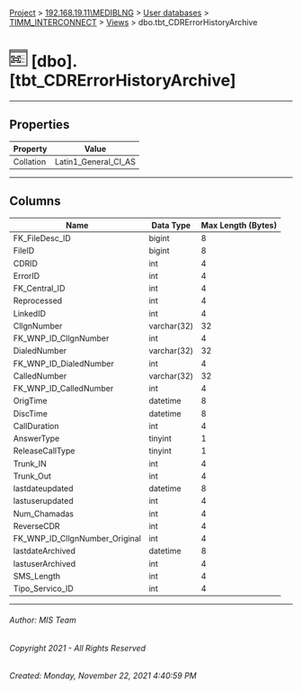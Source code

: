 #### 

[Project](../../../../index.md) > [192.168.19.11\\MEDIBLNG](../../../index.md) > [User databases](../../index.md) > [TIMM_INTERCONNECT](../index.md) > [Views](Views.md) > dbo.tbt_CDRErrorHistoryArchive

# ![Views](../../../../Images/View32.png) [dbo].[tbt_CDRErrorHistoryArchive]

---

## <a name="#properties"></a>Properties

| Property | Value |
|---|---|
| Collation | Latin1_General_CI_AS |


---

## <a name="#columns"></a>Columns

| Name | Data Type | Max Length (Bytes) |
|---|---|---|
| FK_FileDesc_ID | bigint | 8 |
| FileID | bigint | 8 |
| CDRID | int | 4 |
| ErrorID | int | 4 |
| FK_Central_ID | int | 4 |
| Reprocessed | int | 4 |
| LinkedID | int | 4 |
| CllgnNumber | varchar(32) | 32 |
| FK_WNP_ID_CllgnNumber | int | 4 |
| DialedNumber | varchar(32) | 32 |
| FK_WNP_ID_DialedNumber | int | 4 |
| CalledNumber | varchar(32) | 32 |
| FK_WNP_ID_CalledNumber | int | 4 |
| OrigTime | datetime | 8 |
| DiscTime | datetime | 8 |
| CallDuration | int | 4 |
| AnswerType | tinyint | 1 |
| ReleaseCallType | tinyint | 1 |
| Trunk_IN | int | 4 |
| Trunk_Out | int | 4 |
| lastdateupdated | datetime | 8 |
| lastuserupdated | int | 4 |
| Num_Chamadas | int | 4 |
| ReverseCDR | int | 4 |
| FK_WNP_ID_CllgnNumber_Original | int | 4 |
| lastdateArchived | datetime | 8 |
| lastuserArchived | int | 4 |
| SMS_Length | int | 4 |
| Tipo_Servico_ID | int | 4 |


---

###### Author:  MIS Team

###### Copyright 2021 - All Rights Reserved

###### Created: Monday, November 22, 2021 4:40:59 PM

